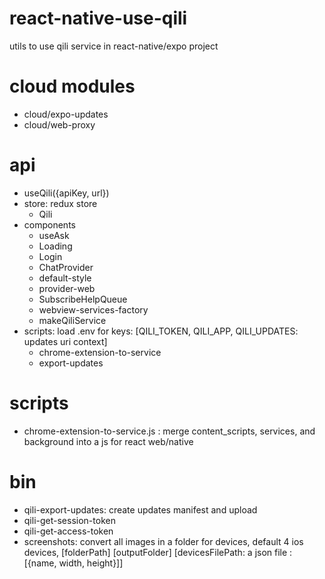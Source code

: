 react-native-use-qili
===
utils to use qili service in react-native/expo project

cloud modules
=====
* cloud/expo-updates
* cloud/web-proxy

api
===
* useQili({apiKey, url})
* store: redux store
    * Qili
* components
    * useAsk
    * Loading
    * Login
    * ChatProvider
    * default-style
    * provider-web
    * SubscribeHelpQueue
    * webview-services-factory
    * makeQiliService
* scripts: load .env for keys: [QILI_TOKEN, QILI_APP, QILI_UPDATES: updates uri context]
    * chrome-extension-to-service
    * export-updates

scripts
=====
* chrome-extension-to-service.js : merge content_scripts, services, and background into a js for react web/native 

bin
===
* qili-export-updates: create updates manifest and upload
* qili-get-session-token
* qili-get-access-token
* screenshots: convert all images in a folder for devices, default 4 ios devices, [folderPath] [outputFolder] [devicesFilePath: a json file : [{name, width, height}]]
